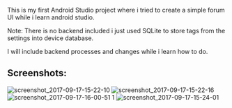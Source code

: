 This is my first Android Studio project where i tried to create a simple forum UI while i learn android studio.

Note: There is no backend included i just used SQLite to store tags from the settings into device database.

I will include backend processes and changes while i learn how to do.

## Screenshots:
![screenshot_2017-09-17-15-22-10](https://user-images.githubusercontent.com/24232286/30520775-4356af92-9bbd-11e7-9536-b905e9f7cd3f.jpg)
![screenshot_2017-09-17-15-22-16](https://user-images.githubusercontent.com/24232286/30520776-43571d9c-9bbd-11e7-96a7-c283fe85c373.jpg)
![screenshot_2017-09-17-16-00-51 1](https://user-images.githubusercontent.com/24232286/30521059-9382904a-9bc1-11e7-9085-c78a9e5e26e1.jpg)
![screenshot_2017-09-17-15-24-01](https://user-images.githubusercontent.com/24232286/30520778-4358b0ee-9bbd-11e7-8b18-32c5fea8def5.jpg)
